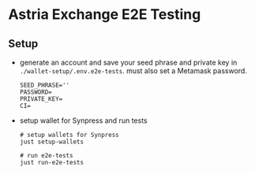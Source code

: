 # Astria Exchange E2E Testing

## Setup

- generate an account and save your seed phrase and private key in
  `./wallet-setup/.env.e2e-tests`. must also set a Metamask password.

  ```dotenv
  SEED_PHRASE=''
  PASSWORD=
  PRIVATE_KEY=
  CI=
  ```

- setup wallet for Synpress and run tests

  ```shell
  # setup wallets for Synpress
  just setup-wallets

  # run e2e-tests
  just run-e2e-tests
  ```
